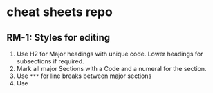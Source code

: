 # cheat sheets repo

## RM-1: Styles for editing

1. Use H2 for Major headings with unique code. Lower headings for subsections if required.
2. Mark all major Sections with a Code and a numeral for the section.
3. Use `***` for line breaks between major sections
4. Use __<title>__ for subheadings that aren't worthy enough to require a heading tag to prevent Section increases in Dash.
5. For hints, have `***` above and below and put "hint" in bold italics.
